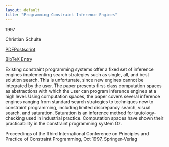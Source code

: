 ```yaml
---
layout: default
title: "Programming Constraint Inference Engines"
---
```



1997


Christian Schulte



[PDF](http://www.ps.uni-sb.de/PapersOz/ProgrammingSysLab/Engines.pdf)[Postscript](http://www.ps.uni-sb.de/PapersOz/ProgrammingSysLab/Engines.ps.gz)

[BibTeX Entry](http://www.ps.uni-sb.de/PapersOz/abstracts/Engines.bib)



Existing constraint programming systems offer a fixed set of inference
engines implementing search strategies such as single, all, and best
solution search. This is unfortunate, since new engines cannot be
integrated by the user.  The paper presents first-class computation
spaces as abstractions with which the user can program inference engines
at a high level.  Using computation spaces, the paper covers several
inference engines ranging from standard search strategies to techniques
new to constraint programming, including limited discrepancy search,
visual search, and saturation. Saturation is an inference method for
tautology-checking used in industrial practice.  Computation spaces have
shown their practicability in the constraint programming system Oz.




Proceedings of the Third International Conference on Principles and Practice of
  Constraint Programming, Oct 1997, Springer-Verlag




